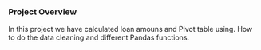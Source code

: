 ### Project Overview

 In this project we have calculated loan amouns and Pivot table using.
How to do the data cleaning and different Pandas functions.



